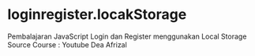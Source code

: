 # loginregister.locakStorage
Pembalajaran JavaScript Login dan Register menggunakan Local Storage
Source Course : Youtube Dea Afrizal
